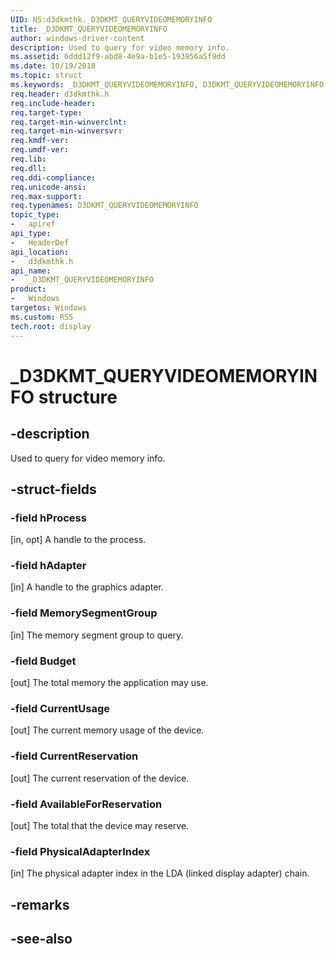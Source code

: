 ```yaml
---
UID: NS:d3dkmthk._D3DKMT_QUERYVIDEOMEMORYINFO
title: _D3DKMT_QUERYVIDEOMEMORYINFO
author: windows-driver-content
description: Used to query for video memory info.
ms.assetid: 6ddd12f9-abd8-4e9a-b1e5-193956a5f9dd
ms.date: 10/19/2018
ms.topic: struct
ms.keywords: _D3DKMT_QUERYVIDEOMEMORYINFO, D3DKMT_QUERYVIDEOMEMORYINFO, 
req.header: d3dkmthk.h
req.include-header:
req.target-type:
req.target-min-winverclnt:
req.target-min-winversvr:
req.kmdf-ver:
req.umdf-ver:
req.lib:
req.dll:
req.ddi-compliance:
req.unicode-ansi:
req.max-support:
req.typenames: D3DKMT_QUERYVIDEOMEMORYINFO
topic_type: 
-	apiref
api_type: 
-	HeaderDef
api_location: 
-	d3dkmthk.h
api_name: 
-	_D3DKMT_QUERYVIDEOMEMORYINFO
product:
-	Windows
targetos: Windows
ms.custom: RS5
tech.root: display
---
```


# _D3DKMT_QUERYVIDEOMEMORYINFO structure

## -description

Used to query for video memory info.

## -struct-fields

### -field hProcess

[in, opt] A handle to the process.
 
### -field hAdapter

[in] A handle to the graphics adapter.

### -field MemorySegmentGroup

[in] The memory segment group to query.

### -field Budget

[out] The total memory the application may use.

### -field CurrentUsage

[out] The current memory usage of the device.

### -field CurrentReservation

[out] The current reservation of the device.

### -field AvailableForReservation

[out] The total that the device may reserve.

### -field PhysicalAdapterIndex
 
[in] The physical adapter index in the LDA (linked display adapter) chain.

## -remarks

## -see-also
